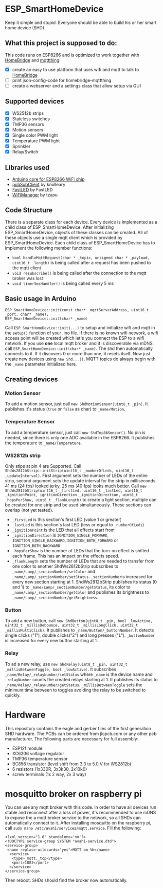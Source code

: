 # ESP_SmartHomeDevice
Keep it simple and stupid. Everyone should be able to build his or her smart home device (SHD).
## What this project is supposed to do:
This code runs on ESP8266 and is optimized to work together with [HomeBridge](https://github.com/nfarina/homebridge) and [mqttthing](https://github.com/arachnetech/homebridge-mqttthing)
- [x] create an easy to use platform that uses wifi and mqtt to talk to [HomeBridge](https://github.com/nfarina/homebridge)
- [ ] print json-config-code for homebridge-mqttthing
- [ ] create a webserver and a settings class that allow setup via GUI
## Supported devices
- [x] WS2512b strips
- [x] Stateless switches
- [x] TMP36 sensors
- [x] Motion sensors
- [x] Single color PWM light
- [x] Temperature PWM light
- [x] Sprinkler
- [x] Relay/Switch
## Libraries used
- [Arduino core for ESP8266 WiFi chip](https://github.com/esp8266/Arduino)
- [pubSubClient](https://github.com/knolleary/pubsubclient) by knolleary
- [FastLED](https://github.com/FastLED/FastLED) by FastLED
- [WiFiManager](https://github.com/tzapu/WiFiManager) by tzapu
## Code Structure
There is a separate class for each device. Every device is implemented as a child class of ESP_SmartHomeDevice. After initializing ESP_SmartHomeDevice, objects of these classes can be created. All of these objects use a single mqtt client which is provided by ESP_SmartHomeDevice. Each child class of ESP_SmartHomeDevice has to implement the following member functions:
- `bool handleMqttRequest(char * _topic, unsigned char * _payload, uint16_t _length)` is being called after a request has been pushed to the mqtt client
- `void resubscribe()` is being called after the connection to the mqtt broker was lost
- `void timer5msHandler()` is being called every 5 ms
## Basic usage in Arduino
```
ESP_SmartHomeDevice::init(const char* _mqttServerAddress, uint16_t _port, char* _name);
ESP_SmartHomeDevice::init(char* _name)
```
Call `ESP_SmartHomeDevice::init(...)` to setup and initialize wifi and mqtt in the `setup()` function of your .ino file. If there is no known wifi network, a wifi access point will be created which let's you connect the ESP to a wifi network. If you use **one** local mqtt broker and it is discoverable via mDNS, call `ESP_SmartHomeDevice::init(char* _name)`. The shd then automatically connects to it. If it discovers 0 or more than one, it resets itself.
Now just create new devices using `new Shd...()`.
MQTT topics do always begin with the `_name` parameter initialized here.
## Creating devices
### Motion Sensor
To add a motion sensor, just call `new ShdMotionSensor(uint8_t _pin)`. It publishes it's status (`true` or `false` as char) to `_name/Motion`.
### Temperature Sensor
To add a temperature sensor, just call `new ShdTmp36Sensor()`. No pin is needed, since there is only one ADC available in the ESP8266. It publishes the temperature to `_name/Temperature`.
### WS2812b strip
Only stips at pin 4 are Supported.
Call ` ShdWs2812bStrip::initStrip(uint16_t _numberOfLeds, uint16_t _updateInterval)`. First argument sets the number of LEDs of the entire strip, second argument sets the update interval for the strip in milliseconds. 41 ms (24 fps) looked jerky, 25 ms (40 fps) looks much better.
Call `new ShdWs2812bStrip(uint16_t _firstLed, uint16_t _lastLed, uint16_t _ignitionPoint, ignitionDirection _ignitionDirection, uint8_t _hopsPerShow, uint8_t _flankLength)` to create a light section, multiple can be created for one strip and be used simultaneously. These sections can overlap (not yet tested).
- `_firstLed` is this section's first LED (value 1 or greater)
- `_lastLed` is this section's last LED (less or equal to `_numberOfLeds`)
- `_ignitionPoint` is the LED that all effects start from
- `_ignitionDirection` is `IGNITION_SINGLE_FORWARD`, `IGNITION_SINGLE_BACKWARD`, `IGNITION_BOTH_FORWARD` or `IGNITION_BOTH_BACKWARD`
- `_hopsPerShow` is the number of LEDs that the turn-on effect is shifted each frame. This has an impact on the effects speed.
- `_flankLength` sets the number of LEDs that are needed to transfer from one color to another
ShdWs2812bStrip subscribes to `_name/Lamp/_sectionNumber/setColor` and `_name/Lamp/_sectionNumber/setStatus`. `_sectionNumber`is increased for every new section starting at 1.
ShdWs2812bStrip publishes its status (0 and 1) to `_name/Lamp/_sectionNumber/getStatus`, its color to `_name/Lamp/_sectionNumber/getColor` and publishes its brightness to `_name/Lamp/_sectionNumber/getBrightness`.
### Button
To add a new button, call `new ShdButton(uint8_t _pin, bool _lowActive, uint32_t _millisDebounce, uint32_t _millisLongClick, uint32_t _millisMultiClick)`. It publishes to `_name/Button/_buttonNumber`. It detects single clicks ("1"), double clicks("2") and long presses ("L"). `_buttonNumber` is increased for every new button starting at 1.
### Relay
To ad a new relay, use `new ShdRelay(uint8_t _pin, uint32_t _millisBetweenToggle, bool _lowActive)`. It subscribes `_name/Relay/_relayNumber/setStatus` where `_name` is the device name and `_relayNumber` counts the created relays starting at 1. It publishes its status to `_name/Relay/_relayNumber/getStatus`. `_millisBetweenToggle` sets the minimum time between to toggles avoiding the relay to be switched to quickly.
# Hardware
This repository contains the eagle and gerber files of the first generation SHD hardware. The PCBs can be ordered from jlcpcb.com or any other pcb manufacturer. The following parts are necessary for full assembly:
- ESP12f module
- XC6206 voltage regulator
- TMP36 temperature sensor
- BC856 transistor (level shift from 3.3 to 5.0 V for WS2812b)
- 6 resistors (1x330R, 3x3k30, 2x10k0)
- screw terminals (1x 2 way, 2x 3 way)
# mosquitto broker on raspberry pi
You can use any mqtt broker with this code. In order to have all devices run stable and reconnect after a loss of power, it's recommended to use mDNS to expose the a mqtt broker service to the network, so all SHDs can automatically connect to it. After installing mosquitto on the raspberry pi, call `sudo nano /etc/avahi/services/mqtt.service`. Fill the following:
```
<?xml version="1.0" standalone='no'?>
<!DOCTYPE service-group SYSTEM "avahi-service.dtd">
<service-group>
 <name replace-wildcards="yes">MQTT on %h</name>
  <service>
   <type>_mqtt._tcp</type>
   <port>1883</port>
  </service>
</service-group>
```
Then reboot. SHDs should find the broker now automatically.

